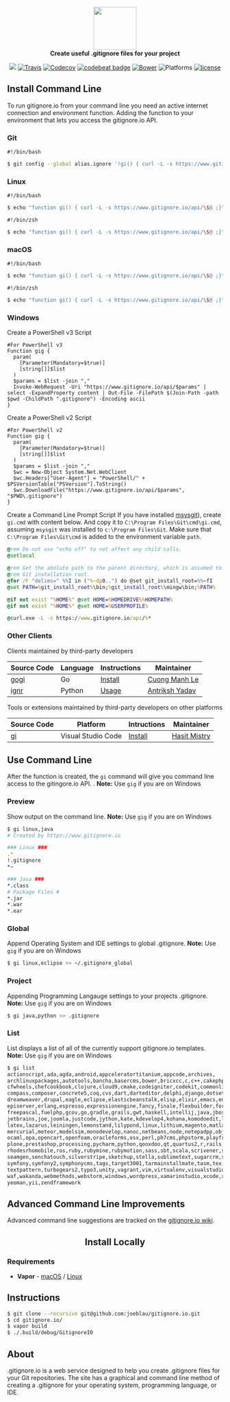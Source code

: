 <p align="center">
    <a href="https://www.gitignore.io">
        <img src="https://raw.githubusercontent.com/joeblau/gitignore.io/master/public/img/logo%402x.png"
        height="100px">
    </a>
    <br>
    <strong>Create useful .gitignore files for your project</strong>
</p>
<p align="center">
    <a href="https://swift.org"><img src="https://img.shields.io/badge/Swift-3.0-orange.svg"/></a>
    <a href="https://travis-ci.org/joeblau/gitignore.io"><img src="https://img.shields.io/travis/joeblau/gitignore.io.svg" alt="Travis"></a>
    <a href="https://codecov.io/gh/joeblau/gitignore.io"><img src="https://img.shields.io/codecov/c/github/joeblau/gitignore.io/vapor-swift-migration.svg" alt="Codecov"></a>
    <a href="https://codebeat.co/projects/github-com-joeblau-gitignore-io"><img src="https://codebeat.co/badges/466223cd-3a95-40a9-80e4-09690915ae93" alt="codebeat badge"></a>
    <a href="https://bower.io"><img src="https://img.shields.io/bower/v/bootstrap.svg" alt="Bower"></a>
    <img src="https://img.shields.io/badge/Platforms-Linux%20%7C%20macOS%20%7C%20Windows-blue.svg"alt="Platforms">
    <a href="https://github.com/joeblau/gitignore.io/blob/master/LICENSE.md"><img src="https://img.shields.io/github/license/joeblau/gitignore.io.svg" alt="license"></a>
</p>

## Install Command Line

To run gitignore.io from your command line you need an active internet connection and environment function. Adding the function to your environment that lets you access the gitignore.io API.

### Git
`#!/bin/bash`
```sh
$ git config --global alias.ignore '!gi() { curl -L -s https://www.gitignore.io/api/$@ ;}; gi'
```

### Linux
`#!/bin/bash`
```sh
$ echo "function gi() { curl -L -s https://www.gitignore.io/api/\$@ ;}" >> ~/.bashrc && source ~/.bashrc
```

`#!/bin/zsh`
```sh
$ echo "function gi() { curl -L -s https://www.gitignore.io/api/\$@ ;}" >> ~/.zshrc && source ~/.zshrc
```

### macOS
`#!/bin/bash`
```sh
$ echo "function gi() { curl -L -s https://www.gitignore.io/api/\$@ ;}" >> ~/.bash_profile && source ~/.bash_profile
```
`#!/bin/zsh`
```sh
$ echo "function gi() { curl -L -s https://www.gitignore.io/api/\$@ ;}" >> ~/.zshrc && source ~/.zshrc
```

### Windows
Create a PowerShell v3 Script
```posh
#For PowerShell v3
Function gig {
  param(
    [Parameter(Mandatory=$true)]
    [string[]]$list
  )
  $params = $list -join ","
  Invoke-WebRequest -Uri "https://www.gitignore.io/api/$params" | select -ExpandProperty content | Out-File -FilePath $(Join-Path -path $pwd -ChildPath ".gitignore") -Encoding ascii
}
```
Create a PowerShell v2 Script
```posh
#For PowerShell v2
Function gig {
  param(
    [Parameter(Mandatory=$true)]
    [string[]]$list
  )
  $params = $list -join ","
  $wc = New-Object System.Net.WebClient
  $wc.Headers["User-Agent"] = "PowerShell/" + $PSVersionTable["PSVersion"].ToString()
  $wc.DownloadFile("https://www.gitignore.io/api/$params", "$PWD\.gitignore")
}
```

Create a Command Line Prompt Script
If you have installed [msysgit](http://msysgit.github.io)), create `gi.cmd` with content below. And copy it to `C:\Program Files\Git\cmd\gi.cmd`, assuming `msysgit` was installed to `c:\Program Files\Git`. Make sure that `C:\Program Files\Git\cmd` is added to the environment variable `path`.
```bat
@rem Do not use "echo off" to not affect any child calls.
@setlocal

@rem Get the abolute path to the parent directory, which is assumed to be the
@rem Git installation root.
@for /F "delims=" %%I in ("%~dp0..") do @set git_install_root=%%~fI
@set PATH=%git_install_root%\bin;%git_install_root%\mingw\bin;%PATH%

@if not exist "%HOME%" @set HOME=%HOMEDRIVE%%HOMEPATH%
@if not exist "%HOME%" @set HOME=%USERPROFILE%

@curl.exe -L -s https://www.gitignore.io/api/%*
```
### Other Clients

Clients maintained by third-party developers

| Source Code | Language | Instructions | Maintainer |
|---|---|---|---|
| [gogi](https://github.com/Gnouc/gogi) | Go | [Install](https://github.com/Gnouc/gogi#installation) | [Cuong Manh Le](https://github.com/Gnouc) |
| [ignr](https://github.com/Antrikshy/ignr.py) | Python | [Usage](https://github.com/Antrikshy/ignr.py#usage) | [Antriksh Yadav](https://github.com/Antrikshy) |

Tools or extensions maintained by third-party developers on other platforms

| Source Code | Platform | Intructions | Maintainer
|---|---|---|---|
| [gi](https://marketplace.visualstudio.com/items?itemName=rubbersheep.gi) | Visual Studio Code | [Install](https://marketplace.visualstudio.com/items?itemName=rubbersheep.gi#install) | [Hasit Mistry](https://github.com/hasit/)


## Use Command Line

After the function is created, the `gi` command will give you command line access to the gitingore.io API. . **Note:** Use `gig` if you are on Windows

### Preview
Show output on the command line. **Note:** Use `gig` if you are on Windows
```sh
$ gi linux,java
# Created by https://www.gitignore.io

### Linux ###
.*
!.gitignore
*~

### Java ###
*.class
# Package Files #
*.jar
*.war
*.ear
```

### Global
Append Operating System and IDE settings to global .gitignore. **Note:** Use `gig` if you are on Windows
```sh
$ gi linux,eclipse >> ~/.gitignore_global
```

### Project
Appending Programming Langauge settings to your projects .gitignore. **Note:** Use `gig` if you are on Windows
```sh
$ gi java,python >> .gitignore
```

### List
List displays a list of all of the currently support gitignore.io templates. **Note:** Use `gig` if you are on Windows
```sh
$ gi list
actionscript,ada,agda,android,appceleratortitanium,appcode,archives,
archlinuxpackages,autotools,bancha,basercms,bower,bricxcc,c,c++,cakephp,
cfwheels,chefcookbook,clojure,cloud9,cmake,codeigniter,codekit,commonlisp,
compass,composer,concrete5,coq,cvs,dart,darteditor,delphi,django,dotsettings,
dreamweaver,drupal,eagle,eclipse,elasticbeanstalk,elisp,elixir,emacs,ensime,
episerver,erlang,espresso,expressionengine,fancy,finale,flexbuilder,forcedotcom,
freepascal,fuelphp,gcov,go,gradle,grails,gwt,haskell,intellij,java,jboss,jekyll,
jetbrains,joe,joomla,justcode,jython,kate,kdevelop4,kohana,komodoedit,laravel,
latex,lazarus,leiningen,lemonstand,lilypond,linux,lithium,magento,matlab,maven,
mercurial,meteor,modelsim,monodevelop,nanoc,netbeans,node,notepadpp,objective-c,
ocaml,opa,opencart,openfoam,oracleforms,osx,perl,ph7cms,phpstorm,playframework,
plone,prestashop,processing,pycharm,python,qooxdoo,qt,quartus2,r,rails,redcar,
rhodesrhomobile,ros,ruby,rubymine,rubymotion,sass,sbt,scala,scrivener,sdcc,
seamgen,senchatouch,silverstripe,sketchup,stella,sublimetext,sugarcrm,svn,
symfony,symfony2,symphonycms,tags,target3001,tarmainstallmate,tasm,tex,textmate,
textpattern,turbogears2,typo3,unity,vagrant,vim,virtualenv,visualstudio,vvvv,
waf,wakanda,webmethods,webstorm,windows,wordpress,xamarinstudio,xcode,xilinxise,
yeoman,yii,zendframework
```

## Advanced Command Line Improvements

Advanced command line suggestions are tracked on the [gitignore.io wiki](https://github.com/joeblau/gitignore.io/wiki/Advanced-Command-Line-Improvements).

<h2 align="center">Install Locally</h2>

### Requirements

- **Vapor** - [macOS](https://vapor.github.io/documentation/getting-started/install-swift-3-macos.html) / [Linux](https://vapor.github.io/documentation/getting-started/install-swift-3-ubuntu.html)

## Instructions

```sh
$ git clone --recursive git@github.com:joeblau/gitignore.io.git
$ cd gitignore.io/
$ vapor build
$ ./.build/debug/GitignoreIO
```

## About

.gitignore.io is a web service designed to help you create .gitignore files for
your Git repositories. The site has a graphical and command line method of
creating a .gitignore for your operating system, programming language, or IDE.
